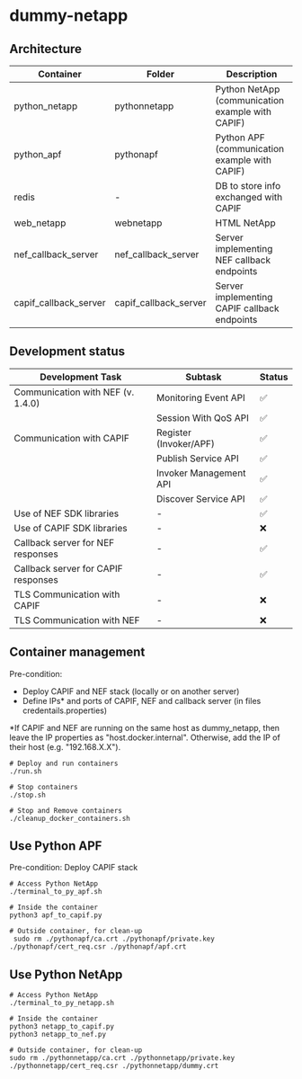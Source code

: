# dummy-netapp

## Architecture

| Container             | Folder                | Description                                      |
|-----------------------|-----------------------|--------------------------------------------------|
| python_netapp         | pythonnetapp          | Python NetApp (communication example with CAPIF) |
| python_apf            | pythonapf             | Python APF (communication example with CAPIF)    |
| redis                 | -                     | DB to store info exchanged with CAPIF            |
| web_netapp            | webnetapp             | HTML NetApp                                      |
| nef_callback_server   | nef_callback_server   | Server implementing NEF callback endpoints       |
| capif_callback_server | capif_callback_server | Server implementing CAPIF callback endpoints     |

## Development status
| Development Task                    | Subtask                | Status |
|-------------------------------------|------------------------|--------|
| Communication with NEF (v. 1.4.0)   | Monitoring Event API   | ✅      |
|                                     | Session With QoS API   | ✅      |
| Communication with CAPIF            | Register (Invoker/APF) | ✅      |
|                                     | Publish Service API    | ✅      |
|                                     | Invoker Management API | ✅      |
|                                     | Discover Service API   | ✅      |
| Use of NEF SDK libraries            | -                      | ✅      |
| Use of CAPIF SDK libraries          | -                      | ❌      |
| Callback server for NEF responses   | -                      | ✅      |
| Callback server for CAPIF responses | -                      | ✅      |
| TLS Communication with CAPIF        | -                      | ❌      |
| TLS Communication with NEF          | -                      | ❌      |


## Container management
Pre-condition:
- Deploy CAPIF and NEF stack (locally or on another server)
- Define IPs* and ports of CAPIF, NEF and callback server (in files credentails.properties)

*If CAPIF and NEF are running on the same host as dummy_netapp,
then leave the IP properties as "host.docker.internal". 
Otherwise, add the IP of their host (e.g. "192.168.X.X"). 

```shell
# Deploy and run containers
./run.sh

# Stop containers
./stop.sh

# Stop and Remove containers
./cleanup_docker_containers.sh
```

## Use Python APF
Pre-condition: Deploy CAPIF stack
```shell
# Access Python NetApp
./terminal_to_py_apf.sh

# Inside the container
python3 apf_to_capif.py

# Outside container, for clean-up
 sudo rm ./pythonapf/ca.crt ./pythonapf/private.key ./pythonapf/cert_req.csr ./pythonapf/apf.crt
```

## Use Python NetApp

```shell
# Access Python NetApp
./terminal_to_py_netapp.sh

# Inside the container
python3 netapp_to_capif.py
python3 netapp_to_nef.py

# Outside container, for clean-up
sudo rm ./pythonnetapp/ca.crt ./pythonnetapp/private.key ./pythonnetapp/cert_req.csr ./pythonnetapp/dummy.crt
```